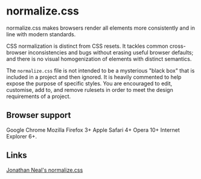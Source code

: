 normalize.css
=============

normalize.css makes browsers render all elements more consistently and in line with modern standards.

CSS normalization is distinct from CSS resets. It tackles common cross-browser inconsistencies and bugs without erasing useful browser defaults; and there is no visual homogenization of elements with distinct semantics.

The `normalize.css` file is not intended to be a mysterious "black box" that is included in a project and then ignored. It is heavily commented to help expose the purpose of specific styles. You are encouraged to edit, customise, add to, and remove rulesets in order to meet the design requirements of a project.

Browser support
-----------

Google Chrome
Mozilla Firefox 3+
Apple Safari 4+
Opera 10+
Internet Explorer 6+.

Links
------------

[Jonathan Neal's normalize.css](https://github.com/jonathantneal/normalize.css)